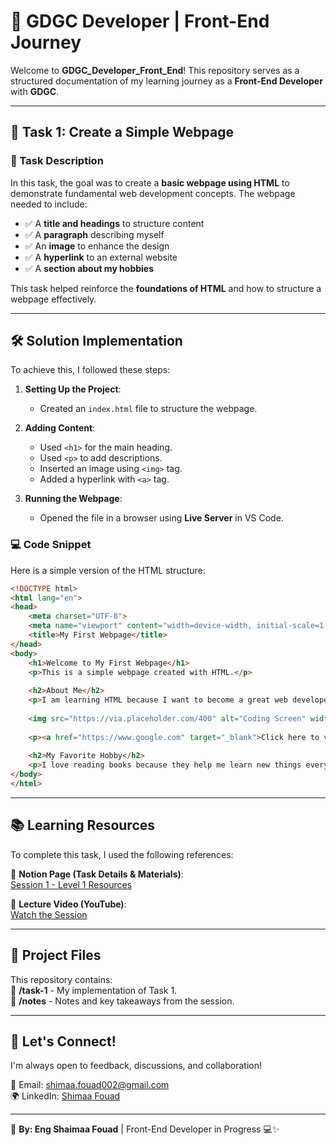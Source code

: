 # 🚀 GDGC Developer | Front-End Journey  

Welcome to **GDGC_Developer_Front_End**! This repository serves as a structured documentation of my learning journey as a **Front-End Developer** with **GDGC**.  

---

## 📌 Task 1: Create a Simple Webpage  

### 📝 Task Description  
In this task, the goal was to create a **basic webpage using HTML** to demonstrate fundamental web development concepts. The webpage needed to include:  
- ✅ A **title and headings** to structure content  
- ✅ A **paragraph** describing myself  
- ✅ An **image** to enhance the design  
- ✅ A **hyperlink** to an external website  
- ✅ A **section about my hobbies**  

This task helped reinforce the **foundations of HTML** and how to structure a webpage effectively.  

---

## 🛠 Solution Implementation  
To achieve this, I followed these steps:  

1. **Setting Up the Project**:  
   - Created an `index.html` file to structure the webpage.  

2. **Adding Content**:  
   - Used `<h1>` for the main heading.  
   - Used `<p>` to add descriptions.  
   - Inserted an image using `<img>` tag.  
   - Added a hyperlink with `<a>` tag.  

3. **Running the Webpage**:  
   - Opened the file in a browser using **Live Server** in VS Code.  

### 💻 Code Snippet  
Here is a simple version of the HTML structure:  

```html
<!DOCTYPE html>
<html lang="en">
<head>
    <meta charset="UTF-8">
    <meta name="viewport" content="width=device-width, initial-scale=1.0">
    <title>My First Webpage</title>
</head>
<body>
    <h1>Welcome to My First Webpage</h1>
    <p>This is a simple webpage created with HTML.</p>
    
    <h2>About Me</h2>
    <p>I am learning HTML because I want to become a great web developer!</p>
    
    <img src="https://via.placeholder.com/400" alt="Coding Screen" width="400px">
    
    <p><a href="https://www.google.com" target="_blank">Click here to visit Google</a></p>
    
    <h2>My Favorite Hobby</h2>
    <p>I love reading books because they help me learn new things every day!</p>
</body>
</html>
```

---

## 📚 Learning Resources  
To complete this task, I used the following references:  

📌 **Notion Page (Task Details & Materials)**:  
[Session 1 - Level 1 Resources](https://zigzag-order-c0e.notion.site/Session-1-level-1-18956c606957802d9eb0f15fdefe3be7)  

📌 **Lecture Video (YouTube)**:  
[Watch the Session](https://www.youtube.com/watch?v=AvutjIKcBac&authuser=2)  

---

## 📁 Project Files  
This repository contains:  
📂 **/task-1** - My implementation of Task 1.  
📂 **/notes** - Notes and key takeaways from the session.  

---

## 🤝 Let's Connect!  
I'm always open to feedback, discussions, and collaboration!  

📧 Email: [shimaa.fouad002@gmail.com](mailto:shimaa.fouad002@gmail.com)  
🌍 LinkedIn: [Shimaa Fouad](https://www.linkedin.com/in/shimaafouad/)  

---

🚀 **By: Eng Shaimaa Fouad** | Front-End Developer in Progress 💻✨
